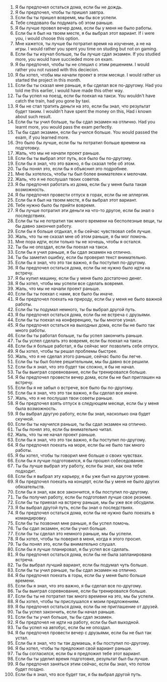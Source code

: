 1. Я бы предпочел остаться дома, если бы не дождь.
2. Я бы предпочел, чтобы ты пришел завтра.
3. Если бы ты пришел вовремя, мы бы все успели.
4. Тебе следовало бы подумать об этом раньше.
5. Я бы лучше провел вечер дома, если бы у меня не было работы.
6. Если бы я был на твоем месте, я бы выбрал этот вариант.
If i were you, i would choose this option.
7. Мне кажется, ты лучше бы потратил время на изучение, а не на игры.
I would rather you spent you time on studing but not on gaming.
8. Если бы ты изучал больше, ты бы лучше сдал экзамен.
If you studied more, you would have succieded more on exam.
9. Я бы предпочел, чтобы ты не спешил с этим решением.
I would rather you not russed with this deciecion.
10. Я бы хотел, чтобы мы начали проект в этом месяце.
I would rather us started the project in this month.
11. Если бы ты сказал мне раньше, я бы сделал все по-другому.
Had you told me this earlier, i would have made this other way.
12. Ты бы успел на поезд, если бы поехал на такси.
You wouldn't have catch the train, had you gone by taxi.
13. Я бы не стал тратить деньги на это, если бы знал, что результат будет таким.
I wouldn't have spent the money on this, Had i known about such result.
14. Если бы ты учил больше, ты бы сдал экзамен на отлично.
Had you learnt more, you would pass the exam perfectly. 
15. Ты бы сдал экзамен, если бы учился больше.
You would passed the exam, if you learned more.
16. Это было бы лучше, если бы ты потратил больше времени на подготовку.
17. Жаль, что мы не начали проект раньше.
18. Если бы ты выбрал этот путь, все было бы по-другому.
19. Если бы я знал, что это важно, я бы сказал тебе об этом.
20. Ты бы понял это, если бы я объяснил это подробнее.
21. Мне бы хотелось, чтобы ты был более внимателен к мелочам.
22. Жаль, что я не послушал твоих советов.
23. Я бы предпочел работать из дома, если бы у меня была такая возможность.
24. Я бы предпочел провести отпуск в горах, если бы не аллергия.
25. Если бы я был на твоем месте, я бы выбрал этот вариант.
26. Тебе нужно было бы прийти вовремя.
27. Я бы лучше потратил эти деньги на что-то другое, если бы знал о последствиях.
28. Если бы ты не потратил так много времени на бесполезные вещи, ты бы давно закончил работу.
29. Если бы я больше отдыхал, я бы сейчас чувствовал себя лучше.
30. Жаль, что ты не сказал мне об этом раньше, я бы мог помочь.
31. Мне пора идти, если только ты не хочешь, чтобы я остался.
32. Ты бы не опоздал, если бы поехал на такси.
33. Если бы я учил раньше, я бы сдал экзамен на отлично.
34. Ты бы заметил ошибку, если бы проверил текст внимательно.
35. Если бы я знал, что это так важно, я бы поступил по-другому.
36. Я бы предпочел остаться дома, если бы не нужно было идти на встречу.
37. Я бы купил машину, если бы у меня было достаточно денег.
38. Я бы хотел, чтобы мы успели все сделать вовремя.
39. Жаль, что мы не начали проект раньше.
40. Если бы ты поехал с нами, все было бы иначе.
41. Я бы предпочел поехать на природу, если бы у меня не было важной работы.
42. Если бы ты подумал немного, ты бы выбрал другой путь.
43. Я бы предпочел остаться дома, если бы не встреча с друзьями.
44. Если бы ты поехал на конференцию, ты бы многое узнал.
45. Я бы предпочел остаться на выходных дома, если бы не было так много работы.
46. Если бы ты работал больше, ты бы успел закончить раньше.
47. Ты бы успел сделать это вовремя, если бы поехал на такси.
48. Если бы я больше работал, я бы сейчас мог позволить себе отпуск.
49. Я бы хотел, чтобы ты решал проблемы быстрее.
50. Жаль, что я не сделал этого раньше, сейчас было бы легче.
51. Если бы ты был более решительным, мы бы давно все решили.
52. Если бы я знал, что это будет так сложно, я бы не начал.
53. Ты бы выиграл соревнование, если бы тренировался больше.
54. Я бы предпочел провести вечер дома, если бы не был приглашен на встречу.
55. Если бы я не забыл о встрече, все было бы по-другому.
56. Если бы я знал, что это так важно, я бы сделал все иначе.
57. Жаль, что я не послушал твои советы раньше.
58. Я бы предпочел взять отпуск в следующем месяце, если бы у меня была возможность.
59. Я бы выбрал другую работу, если бы знал, насколько она будет скучной.
60. Если бы ты научился раньше, ты бы сдал экзамен на отлично.
61. Ты бы понял это, если бы внимательно читал.
62. Жаль, что ты не начал проект раньше.
63. Если бы я знал, что это так важно, я бы поступил по-другому.
64. Я бы предпочел поехать на море, если бы не было так много работы.
65. Я бы хотел, чтобы ты говорил мне больше о своих чувствах.
66. Если бы я лучше подготовился, я бы прошел собеседование.
67. Ты бы лучше выбрал эту работу, если бы знал, как она тебе подходит.
68. Если бы я выбрал эту карьеру, я бы уже был на другом уровне.
69. Я бы предпочел поехать на концерт, если бы у меня не было других обязательств.
70. Если бы я знал, как все закончится, я бы поступил по-другому.
71. Ты бы получил работу, если бы подготовил лучше свое резюме.
72. Если бы ты приехал на встречу раньше, мы бы уже все обсудили.
73. Я бы выбрал другой путь, если бы знал о последствиях.
74. Я бы предпочел остаться дома, если бы не нужно было поехать в командировку.
75. Если бы ты позвонил мне раньше, я бы успел помочь.
76. Ты бы сдал экзамен, если бы учил больше.
77. Если бы ты сделал это немного раньше, мы бы успели.
78. Я бы хотел, чтобы ты поверил в меня, когда я этого просил.
79. Ты бы понял это, если бы внимательно слушал.
80. Если бы я лучше планировал, я бы успел все сделать.
81. Я бы предпочел остаться дома, если бы не была запланирована встреча.
82. Ты бы выбрал лучший вариант, если бы подумал чуть больше.
83. Если бы ты учил раньше, ты бы сдал экзамен на отлично.
84. Я бы предпочел поехать в горы, если бы у меня было больше времени.
85. Если бы я знал, что это важно, я бы сделал все по-другому.
86. Ты бы выиграл соревнование, если бы тренировался больше.
87. Если бы ты не потратил так много времени на это, мы бы успели.
88. Я бы хотел, чтобы ты прислушался к моим предложениям.
89. Я бы предпочел остаться дома, если бы не приглашение от друзей.
90. Ты бы успел закончить, если бы начал раньше.
91. Если бы ты учил больше, ты бы сдал экзамен.
92. Я бы предпочел не идти на работу, если бы был выходной.
93. Ты бы успел на автобус, если бы не опоздал.
94. Я бы предпочел провести вечер с друзьями, если бы не был так устал.
95. Если бы я знал, что ты так думаешь, я бы поступил по-другому.
96. Я бы хотел, чтобы ты предложил свой вариант раньше.
97. Ты бы согласился, если бы я предложил тебе этот вариант.
98. Если бы ты уделил время подготовке, результат был бы лучше.
99. Я бы предпочел заняться этим сейчас, если бы знал, что потом будет поздно.
100. Если бы я знал, что все будет так, я бы выбрал другой путь.

